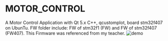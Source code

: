 # MOTOR_CONTROL
A Motor Control Application with Qt 5.x C++, qcustomplot, board stm32f407 on UbunTu. 
FW folder include: FW of stm32f1 (FW) and FW of stm32f407 (FW407). This Firmware was referenced from my teacher.
![demo](https://user-images.githubusercontent.com/55889267/164784268-7cffe778-ddf8-4d29-bc1e-cd7a39efbbb9.png)

